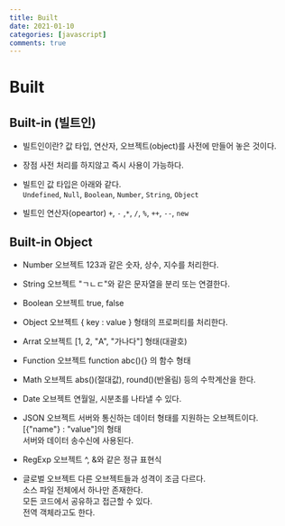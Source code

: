 ```yaml
---
title: Built
date: 2021-01-10
categories: [javascript]
comments: true
---
```


# Built

## Built-in (빌트인)

* 빌트인이란?
    값 타입, 연산자, 오브젝트(object)를 사전에 만들어 놓은 것이다.
* 장점
    사전 처리를 하지않고 즉시 사용이 가능하다.  

* 빌트인 값 타입은 아래와 같다.  
    `Undefined`, `Null`, `Boolean`, `Number`, `String`, `Object`
* 빌트인 연산자(opeartor)
    `+`, `-` ,`*`, `/`, `%`, `++`, `--`, `new`

## Built-in Object

* Number 오브젝트
    123과 같은 숫자, 상수, 지수를 처리한다.

* String 오브젝트
    "ㄱㄴㄷ"와 같은 문자열을 분리 또는 연결한다.
* Boolean 오브젝트
    true, false
* Object 오브젝트
    { key : value } 형태의 프로퍼티를 처리한다.

* Arrat 오브젝트
    [1, 2, "A", "가나다"] 형태(대괄호)
* Function 오브젝트
    function abc(){} 의 함수 형태
* Math 오브젝트
    abs()(절대값), round()(반올림) 등의 수학계산을 한다.
* Date 오브젝트
    연월일, 시분초를 나타낼 수 있다.

* JSON 오브젝트
    서버와 통신하는 데이터 형태를 지원하는 오브젝트이다.  
    [{"name"} : "value"]의 형태  
    서버와 데이터 송수신에 사용된다.
* RegExp 오브젝트
    ^, &와 같은 정규 표현식
* 글로벌 오브젝트
    다른 오브젝트들과 성격이 조금 다르다.  
    소스 파일 전체에서 하나만 존재한다.  
    모든 코드에서 공유하고 접근할 수 있다.  
    전역 객체라고도 한다.